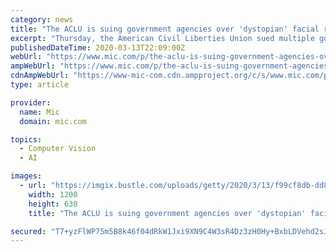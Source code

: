 ```yaml
---
category: news
title: "The ACLU is suing government agencies over 'dystopian' facial recognition programs"
excerpt: "Thursday, the American Civil Liberties Union sued multiple government agencies for information on their facial recognition programs and how they are being used at airports and by Border Patrol. Facial recognition has expanded rapidly over the past few years, but a lack of clarity around the technology’s rollout has led to increasing concerns ..."
publishedDateTime: 2020-03-13T22:09:00Z
webUrl: "https://www.mic.com/p/the-aclu-is-suing-government-agencies-over-dystopian-facial-recognition-programs-22621097"
ampWebUrl: "https://www.mic.com/p/the-aclu-is-suing-government-agencies-over-dystopian-facial-recognition-programs-22621097/amp"
cdnAmpWebUrl: "https://www-mic-com.cdn.ampproject.org/c/s/www.mic.com/p/the-aclu-is-suing-government-agencies-over-dystopian-facial-recognition-programs-22621097/amp"
type: article

provider:
  name: Mic
  domain: mic.com

topics:
  - Computer Vision
  - AI

images:
  - url: "https://imgix.bustle.com/uploads/getty/2020/3/13/f99cf8db-dd80-4ba8-9281-761c39585a48-getty-1087948100.jpg?w=1200&h=630&q=70&fit=crop&crop=faces&fm=jpg"
    width: 1200
    height: 630
    title: "The ACLU is suing government agencies over 'dystopian' facial recognition programs"

secured: "T7+yzFlWP75m5B8k46f04dRkW1Jxi9XN9C4W3sR4Dz3zH0Hy+BxbLDVehd2sJKn4s4IReMSnfE1zzE453DRhK8av/rqoblKHDzs1neWT0C9UOV8Q1LSDdLr3rgv0BpTw3BxP76BNTKQtStzFGNoD0FNGe2ehvdb/LteGXOv+VKMm0s9R2dKon98RCg2Ep66+pOKFjzO+YhOywm569drkyASWAKVeTWylfm3izxfuAuS9LikmsesnygyI+eCzVArWqF7QUGicEveKmRP0Ax9ps7pEKFg9I9IlEaUDxNTaf0I6tLATJ5NXwJqfFTsGkW4R;FONHi6wAS9PZe7Plf7rjgQ=="
---
```


